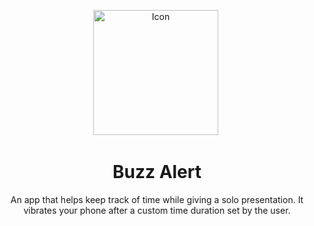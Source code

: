 <p align="center">
<img src="https://github.com/thenoisyninga/buzz_alert/assets/88588593/0ec90f2b-920a-437d-b505-2452ee3eaa20" title="Icon"  alt="Icon" width="200" height="200"/>&nbsp;
</p>
<h1 align="center">
Buzz Alert
</h1>
<p align="center">
An app that helps keep track of time while giving a solo presentation. It vibrates your phone after a custom time duration set by the user.
</p>
